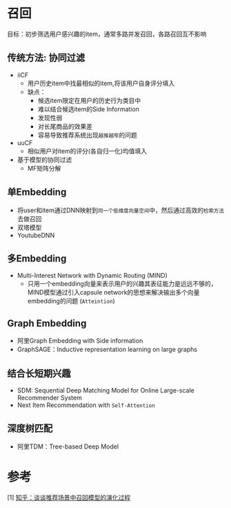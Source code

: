 # 召回

目标：初步筛选用户感兴趣的item，通常多路并发召回，各路召回互不影响

## 传统方法: 协同过滤
* iiCF
    * 用户历史item中找最相似的item,将该用户自身评分填入
    * 缺点：
        * 候选item限定在用户的历史行为类目中
        * 难以结合候选item的Side Information
        * 发现性弱
        * 对长尾商品的效果差
        * 容易导致推荐系统出现`越推越窄`的问题
* uuCF
    * 相似用户对item的评分(各自归一化)均值填入
* 基于模型的协同过滤
    * MF矩阵分解

## 单Embedding
* 将user和item通过DNN映射到`同一个低维度向量空间`中，然后通过高效的`检索方法`去做召回
* 双塔模型
* YoutubeDNN

## 多Embedding
* Multi-Interest Network with Dynamic Routing (MIND)
    * 只用一个embedding向量来表示用户的兴趣其表征能力是远远不够的，MIND模型通过引入capsule network的思想来解决输出多个向量embedding的问题 (`Atteintion`)

## Graph Embedding
* 阿里Graph Embedding with Side information
* GraphSAGE：Inductive representation learning on large graphs

## 结合长短期兴趣
* SDM: Sequential Deep Matching Model for Online Large-scale Recommender System
* Next Item Recommendation with `Self-Attention`

## 深度树匹配
* 阿里TDM：Tree-based Deep Model


# 参考

[1] [知乎：谈谈推荐场景中召回模型的演化过程](https://zhuanlan.zhihu.com/p/97821040)